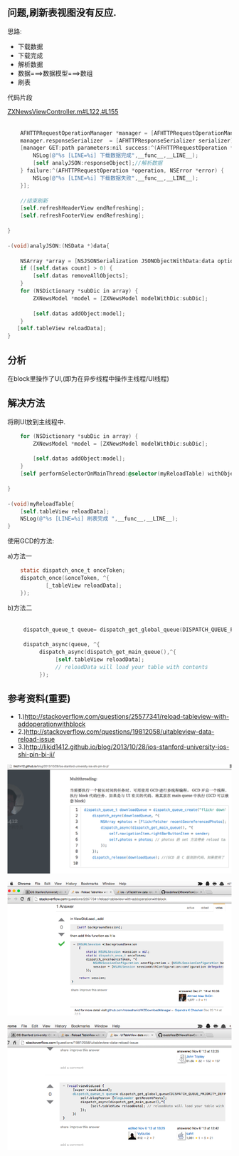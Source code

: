 ## 问题,刷新表视图没有反应.


思路:

- 下载数据
- 下载完成
- 解析数据
- 数据===>数据模型===>数组
- 刷表

代码片段

[ZXNewsViewController.m#L122,#L155](https://github.com/urmyfaith/roadofios/blob/master/advancedUI/0112_week11_day3/0112_project_ipaddown/ZXNews/ZXNews/ZXNewsViewController.m#L122,#L155)

~~~objectivec
   
    AFHTTPRequestOperationManager *manager = [AFHTTPRequestOperationManager manager];
    manager.responseSerializer  = [AFHTTPResponseSerializer serializer];
    [manager GET:path parameters:nil success:^(AFHTTPRequestOperation *operation, id responseObject) {
        NSLog(@"%s [LINE=%i] 下载数据完成",__func__,__LINE__);
        [self analyJSON:responseObject];//解析数据
    } failure:^(AFHTTPRequestOperation *operation, NSError *error) {
        NSLog(@"%s [LINE=%i] 下载数据失败",__func__,__LINE__);
    }];
    
    //结束刷新
    [self.refreshHeaderView endRefreshing];
    [self.refreshFooterView endRefreshing];
    
}

-(void)analyJSON:(NSData *)data{
    
    NSArray *array = [NSJSONSerialization JSONObjectWithData:data options:NSJSONReadingMutableContainers error:nil];
    if ([self.datas count] > 0) {
        [self.datas removeAllObjects];
    }
    for (NSDictionary *subDic in array) {
        ZXNewsModel *model = [ZXNewsModel modelWithDic:subDic];
        
        [self.datas addObject:model];
    }
   [self.tableView reloadData]; 
}
~~~

## 分析

在block里操作了UI,(即为在异步线程中操作主线程/UI线程)

## 解决方法

将刷UI放到主线程中.

~~~objectivec
    for (NSDictionary *subDic in array) {
        ZXNewsModel *model = [ZXNewsModel modelWithDic:subDic];
        
        [self.datas addObject:model];
    }
    [self performSelectorOnMainThread:@selector(myReloadTable) withObject:nil waitUntilDone:NO];
    
}

-(void)myReloadTable{
    [self.tableView reloadData];
    NSLog(@"%s [LINE=%i] 刷表完成 ",__func__,__LINE__);
}
~~~

使用GCD的方法:

a)方法一

~~~objectivec
	static dispatch_once_t onceToken;
	dispatch_once(&onceToken, ^{
			[_tableView reloadData];
	});
~~~

b)方法二

~~~objectivec

     dispatch_queue_t queue= dispatch_get_global_queue(DISPATCH_QUEUE_PRIORITY_DEFAULT, 0) ; 
     
     dispatch_async(queue, ^{
          dispatch_async(dispatch_get_main_queue(),^{
               [self.tableView reloadData]; 
               // reloadData will load your table with contents
          });
~~~

## 参考资料(重要)


- 1.)http://stackoverflow.com/questions/25577341/reload-tableview-with-addoperationwithblock
- 2.)http://stackoverflow.com/questions/19812058/uitableview-data-reload-issue
- 3.)http://likid1412.github.io/blog/2013/10/28/ios-stanford-university-ios-shi-pin-bi-ji/


![gcd01.png](https://raw.githubusercontent.com/urmyfaith/roadofios/master/bug_logs/0015_relaod_tableView_block_01.png)

![gcd02.png](https://raw.githubusercontent.com/urmyfaith/roadofios/master/bug_logs/0015_relaod_tableView_block_02.png)

![gcd03.png](https://raw.githubusercontent.com/urmyfaith/roadofios/master/bug_logs/0015_relaod_tableView_block_03.png)
